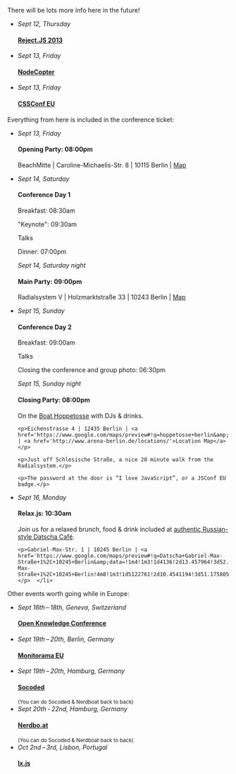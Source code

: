 There will be lots more info here in the future!

<ul class="schedule_list">
  <li>
    <i>Sept 12, Thursday</i>
    <h4><a href="http://rejectjs.org">Reject.JS 2013</a></h4>
  </li>
  <li>
    <i>Sept 13, Friday</i>
    <h4><a href="http://nodecopter.com">NodeCopter</a></h4>
  </li>
  <li>
    <i>Sept 13, Friday</i>
    <h4><a href="http://2013.cssconf.eu">CSSConf EU</a></h4>
  </li>
</ul>

Everything from here is included in the conference ticket:

<ul class="schedule_list">
  <li>
    <i>Sept 13, Friday</i>
    <h4>Opening Party: 08:00pm</h4>
    <p>BeachMitte | Caroline-Michaelis-Str. 8 | 10115 Berlin | <a href='https://www.google.com/maps/preview#!q=BeachMitte&amp;data=!4m22!1m9!4m8!1m3!1d4136!2d13.4286932!3d52.5105422!3m2!1i1278!2i1308!4f13.1!5m11!1m10!1sBeachMitte!4m8!1m3!1d4136!2d13.4286932!3d52.5105422!3m2!1i1278!2i1308!4f13.1'>Map</a></p>
  </li>
  <li>
    <i>Sept 14, Saturday</i>
    <h4>Conference Day 1</h4>
    <p>Breakfast: 08:30am</p>
    <p>"Keynote": 09:30am</p>
    <p>Talks</p>
    <p>Dinner: 07:00pm</p>
    <i>Sept 14, Saturday night</i>
    <h4>Main Party: 09:00pm</h4>
    <p>Radialsystem V | Holzmarktstraße 33 | 10243 Berlin | <a href='https://www.google.com/maps/preview#!q=radialsystem&amp;data=!4m10!1m9!4m8!1m3!1d4136!2d13.457964!3d52.50936!3m2!1i1278!2i1308!4f13.1'>Map</a></p>
  </li>
  <li>
    <i>Sept 15, Sunday</i>
    <h4>Conference Day 2</h4>
    <p>Breakfast: 09:00am</p>
    <p>Talks</p>
    <p>Closing the conference and group photo: 06:30pm</p>
    <i>Sept 15, Sunday night</i>
    <h4>Closing Party: 08:00pm</h4>
    <p>On the <a href='http://www.arena-berlin.de/hoppetosse/'>Boat Hoppetosse</a> with DJs &amp; drinks.</p>

    <p>Eichenstrasse 4 | 12435 Berlin | <a href='https://www.google.com/maps/preview#!q=hoppetosse+berlin&amp;data=!4m10!1m9!4m8!1m3!1d8851437!2d10.4541194!3d51.1758057!3m2!1i1278!2i1327!4f13.1'>Map</a> | <a href='http://www.arena-berlin.de/locations/'>Location Map</a></p>

    <p>Just off Schlesische Straße, a nice 20 minute walk from the Radialsystem.</p>

    <p>The password at the door is “I love JavaScript”, or a JSConf EU badge.</p>
  </li>
  <li>
    <i>Sept 16, Monday</i>
    <h4>Relax.js: 10:30am</h4>
    <p>Join us for a relaxed brunch, food &amp; drink included at <a href='http://cafe-datscha.de/en/'>authentic Russian-style Datscha Café</a>.</p>

    <p>Gabriel-Max-Str. 1 | 10245 Berlin | <a href='https://www.google.com/maps/preview#!q=Datscha+Gabriel-Max-Straße+1%2C+10245+Berlin&amp;data=!1m4!1m3!1d4136!2d13.457964!3d52.50936!4m23!1m9!4m8!1m3!1d5122761!2d10.4541194!3d51.1758057!3m2!1i1024!2i768!4f13.1!5m12!1m11!1sDatscha+Gabriel-Max-Straße+1%2C+10245+Berlin!4m8!1m3!1d5122761!2d10.4541194!3d51.1758057!3m2!1i1024!2i768!4f13.1!17b1'>Map</a></p>  </li>
</ul>

Other events worth going while in Europe:

<ul class="schedule_list">

  <li>
    <i>Sept 16th&thinsp;–&thinsp;18th, Geneva, Switzerland</i>
    <h4><a href="http://okcon.org/schedule/">Open Knowledge Conference</a></h4>
  </li>

  <li>
    <i>Sept 19th&thinsp;–&thinsp;20th, Berlin, Germany</i>
    <h4><a href="http://monitorama.eu">Monitorama EU</a></h4>
  </li>

  <li>
    <i>Sept 19th&thinsp;–&thinsp;20th, Hamburg, Germany</i>
    <h4><a href="http://socoded.com">Socoded</a></h4>
    <small>(You can do Socoded &amp; Nerdboat back to back)</small>
  </li>

  <li>
    <i>Sept 20th&thinsp;-&thinsp;22nd, Hamburg, Germany</i>
    <h4><a href="http://nerdbo.at">Nerdbo.at</a></h4>
    <small>(You can do Socoded &amp; Nerdboat back to back)</small>
  </li>

  <li>
    <i>Oct 2nd&thinsp;–&thinsp;3rd, Lisbon, Portugal</i>
    <h4><a href="http://lxjs.org">lx.js</a></h4>
  </li>

</ul>
